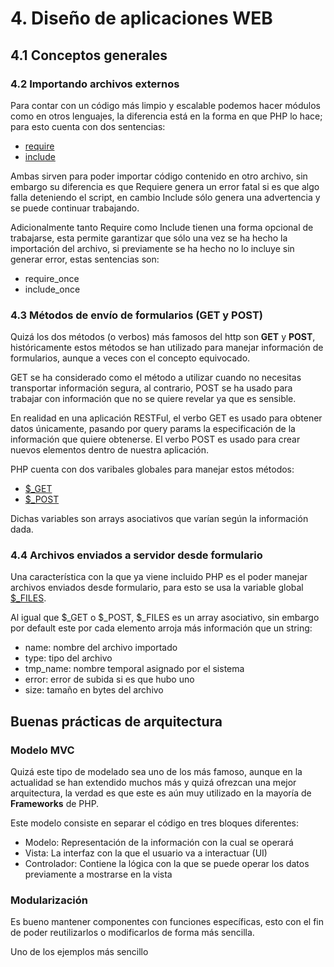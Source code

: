 # 4. Diseño de aplicaciones WEB

## 4.1 Conceptos generales

### 4.2 Importando archivos externos

Para contar con un código más limpio y escalable podemos hacer módulos como en otros lenguajes, la diferencia está en la forma en que PHP lo hace; para esto cuenta con dos sentencias:

- [require](http://php.net/manual/es/function.require.php)
- [include](http://php.net/manual/es/function.include.php)

Ambas sirven para poder importar código contenido en otro archivo, sin embargo su diferencia es que Requiere genera un error fatal si es que algo falla deteniendo el script, en cambio Include sólo genera una advertencia y se puede continuar trabajando.

Adicionalmente tanto Require como Include tienen una forma opcional de trabajarse, esta permite garantizar que sólo una vez se ha hecho la importación del archivo, si previamente se ha hecho no lo incluye sin generar error, estas sentencias son:

- require_once
- include_once

### 4.3 Métodos de envío de formularios (GET y POST)

Quizá los dos métodos (o verbos) más famosos del http son **GET** y **POST**, históricamente estos métodos se han utilizado para manejar información de formularios, aunque a veces con el concepto equivocado.

GET se ha considerado como el método a utilizar cuando no necesitas transportar información segura, al contrario, POST se ha usado para trabajar con información que no se quiere revelar ya que es sensible.

En realidad en una aplicación RESTFul, el verbo GET es usado para obtener datos únicamente, pasando por query params la especificación de la información que quiere obtenerse. El verbo POST es usado para crear nuevos elementos dentro de nuestra aplicación.

PHP cuenta con dos varibales globales para manejar estos métodos:

- [$_GET](http://php.net/manual/es/reserved.variables.get.php)
- [$_POST](http://php.net/manual/es/reserved.variables.post.php)

Dichas variables son arrays asociativos que varían según la información dada.

### 4.4 Archivos enviados a servidor desde formulario

Una característica con la que ya viene incluido PHP es el poder manejar archivos enviados desde formulario, para esto se usa la variable global [$_FILES](http://php.net/manual/es/reserved.variables.files.php).

Al igual que $_GET o $_POST, $_FILES es un array asociativo, sin embargo por default este por cada elemento arroja más información que un string:

- name: nombre del archivo importado
- type: tipo del archivo
- tmp_name: nombre temporal asignado por el sistema
- error: error de subida si es que hubo uno
- size: tamaño en bytes del archivo

## Buenas prácticas de arquitectura

### Modelo MVC

Quizá este tipo de modelado sea uno de los más famoso, aunque en la actualidad se han extendido muchos más y quizá ofrezcan una mejor arquitectura, la verdad es que este es aún muy utilizado en la mayoría de **Frameworks** de PHP.

Este modelo consiste en separar el código en tres bloques diferentes:

- Modelo: Representación de la información con la cual se operará
- Vista: La interfaz con la que el usuario va a interactuar (UI)
- Controlador: Contiene la lógica con la que se puede operar los datos previamente a mostrarse en la vista

### Modularización

Es bueno mantener componentes con funciones específicas, esto con el fin de poder reutilizarlos o modificarlos de forma más sencilla.

Uno de los ejemplos más sencillo
<!--stackedit_data:
eyJoaXN0b3J5IjpbLTYzMDA1MjExMSwtMTk3NDI0NTU1MSwtMT
M0OTIzODQxOSwtMzQ0Nzc0MjQ5XX0=
-->